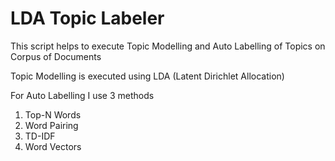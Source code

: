 # LDA Topic Labeler

This script helps to execute Topic Modelling and Auto Labelling of Topics on Corpus of Documents

Topic Modelling is executed using LDA (Latent Dirichlet Allocation)

For Auto Labelling I use 3 methods
  1) Top-N Words
  2) Word Pairing
  3) TD-IDF
  4) Word Vectors
